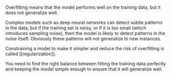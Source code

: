 Overfitting means that the model performs well on the training data, but it does not generalize well.

Complex models such as deep neural networks can detect subtle patterns in the data, but if the training set is noisy, or if it is too small (which introduces sampling noise), then the model is likely to detect patterns in the noise itself. Obviously these patterns will not generalize to new instances.

Constraining a model to make it simpler and reduce the risk of overfitting is called [[regularization]].

You need to find the right balance between fitting the training data perfectly and keeping the model simple enough to ensure that it will generalize well.